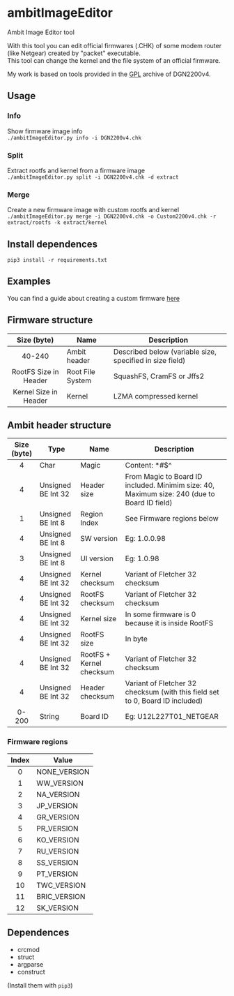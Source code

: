 # ambitImageEditor
Ambit Image Editor tool

With this tool you can edit official firmwares (.CHK) of some modem router (like Netgear) created by "packet" executable.  
This tool can change the kernel and the file system of an official firmware.  

My work is based on tools provided in the [GPL](https://www.downloads.netgear.com/files/GPL/DGN2200v4_V1.0.0.98_1.0.98_src_full.zip) archive of DGN2200v4.  

## Usage
### Info  
Show firmware image info    
`./ambitImageEditor.py info -i DGN2200v4.chk`

### Split  
Extract rootfs and kernel from a firmware image     
`./ambitImageEditor.py split -i DGN2200v4.chk -d extract`

### Merge
Create a new firmware image with custom rootfs and kernel     
`./ambitImageEditor.py merge -i DGN2200v4.chk -o Custom2200v4.chk -r extract/rootfs -k extract/kernel`

## Install dependences  
`pip3 install -r requirements.txt`  

## Examples
You can find a guide about creating a custom firmware [here](GUIDE.md)

## Firmware structure
| Size (byte)  | Name | Description |
| :----------: | ---- | ------- |
| 40-240 | Ambit header | Described below (variable size, specified in size field) |
| RootFS Size in Header | Root File System | SquashFS, CramFS or Jffs2 |
| Kernel Size in Header | Kernel | LZMA compressed kernel |

## Ambit header structure
| Size (byte)  | Type | Name | Description |
| :----------: | ---- | ---- | ------- |
| 4 | Char | Magic | Content: *#$^ |
| 4 | Unsigned BE Int 32 | Header size | From Magic to Board ID included. Minimim size: 40, Maximum size: 240 (due to Board ID field) |
| 1 | Unsigned BE Int  8 | Region Index | See Firmware regions below |
| 4 | Unsigned BE Int  8 | SW version | Eg: 1.0.0.98 |
| 3 | Unsigned BE Int  8 | UI version | Eg: 1.0.98 |
| 4 | Unsigned BE Int 32 | Kernel checksum | Variant of Fletcher 32 checksum |
| 4 | Unsigned BE Int 32 | RootFS checksum | Variant of Fletcher 32 checksum |
| 4 | Unsigned BE Int 32 | Kernel size | In some firmware is 0 because it is inside RootFS |
| 4 | Unsigned BE Int 32 | RootFS size | In byte |
| 4 | Unsigned BE Int 32 | RootFS + Kernel checksum | Variant of Fletcher 32 checksum |
| 4 | Unsigned BE Int 32 | Header checksum | Variant of Fletcher 32 checksum (with this field set to 0, Board ID included) |
| 0-200 | String | Board ID | Eg: U12L227T01_NETGEAR |

### Firmware regions
| Index | Value |
| :---: | ----- |
| 0 | NONE_VERSION | 
| 1 | WW_VERSION |
| 2 | NA_VERSION |
| 3 | JP_VERSION |   
| 4 | GR_VERSION |  
| 5 | PR_VERSION |
| 6 | KO_VERSION |   
| 7 | RU_VERSION |  
| 8 | SS_VERSION |
| 9 | PT_VERSION |   
| 10| TWC_VERSION | 
| 11| BRIC_VERSION |
| 12| SK_VERSION |

## Dependences
- crcmod  
- struct  
- argparse  
- construct  

(Install them with `pip3`)
